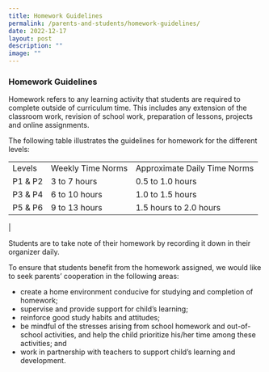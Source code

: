 ```yaml
---
title: Homework Guidelines
permalink: /parents-and-students/homework-guidelines/
date: 2022-12-17
layout: post
description: ""
image: ""
---
```

### Homework Guidelines

Homework refers to any learning activity that students are required to complete outside of curriculum time. This includes any extension of the classroom work, revision of school work, preparation of lessons, projects and online assignments.

The following table illustrates the guidelines for homework for the different levels:

|  |  |  |
|---|---|---|
| Levels | Weekly Time Norms | Approximate Daily Time Norms |
| P1 & P2 | 3 to 7 hours | 0.5 to 1.0 hours |
| P3 & P4 | 6 to 10 hours | 1.0 to 1.5 hours |
| P5 & P6 | 9 to 13 hours | 1.5 hours to 2.0 hours |
|

Students are to take note of their homework by recording it down in their organizer daily.

To ensure that students benefit from the homework assigned, we would like to seek parents’ cooperation in the following areas:

*   create a home environment conducive for studying and completion of homework;
*   supervise and provide support for child’s learning;
*   reinforce good study habits and attitudes;
*   be mindful of the stresses arising from school homework and out-of-school activities, and help the child prioritize his/her time among these activities; and
*   work in partnership with teachers to support child’s learning and development.